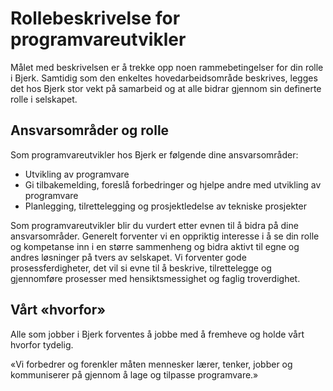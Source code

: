 # Rollebeskrivelse for programvareutvikler

Målet med beskrivelsen er å trekke opp noen rammebetingelser for din rolle i
Bjerk. Samtidig som den enkeltes hovedarbeidsområde beskrives, legges det hos
Bjerk stor vekt på samarbeid og at alle bidrar gjennom sin definerte rolle i
selskapet.

## Ansvarsområder og rolle

Som programvareutvikler hos Bjerk er følgende dine ansvarsområder:

- Utvikling av programvare
- Gi tilbakemelding, foreslå forbedringer og hjelpe andre med utvikling av programvare
- Planlegging, tilrettelegging og prosjektledelse av tekniske prosjekter

Som programvareutvikler blir du vurdert etter evnen til å bidra på dine
ansvarsområder. Generelt forventer vi en oppriktig interesse i å se din rolle og
kompetanse inn i en større sammenheng og bidra aktivt til egne og andres løsninger
på tvers av selskapet. Vi forventer gode prosessferdigheter, det vil si evne til å
beskrive, tilrettelegge og gjennomføre prosesser med hensiktsmessighet og faglig
troverdighet.

## Vårt «hvorfor»

Alle som jobber i Bjerk forventes å jobbe med å fremheve og holde vårt hvorfor
tydelig.

«Vi forbedrer og forenkler måten mennesker lærer, tenker, jobber og kommuniserer
på gjennom å lage og tilpasse programvare.»
